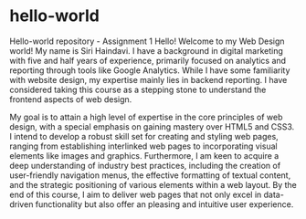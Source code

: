 # hello-world
Hello-world repository - Assignment 1
Hello! Welcome to my Web Design world!
My name is Siri Haindavi. I have a background in digital marketing with five and half years of experience, primarily focused on analytics and reporting through tools like Google Analytics. While I have some familiarity with website design, my expertise mainly lies in backend reporting. I have considered taking this course as a stepping stone to understand the frontend aspects of web design.
 
My goal is to attain a high level of expertise in the core principles of web design, with a special emphasis on gaining mastery over HTML5 and CSS3. I intend to develop a robust skill set for creating and styling web pages, ranging from establishing interlinked web pages to incorporating visual elements like images and graphics. Furthermore, I am keen to acquire a deep understanding of industry best practices, including the creation of user-friendly navigation menus, the effective formatting of textual content, and the strategic positioning of various elements within a web layout. By the end of this course, I aim to deliver web pages that not only excel in data-driven functionality but also offer an pleasing and intuitive user experience.
